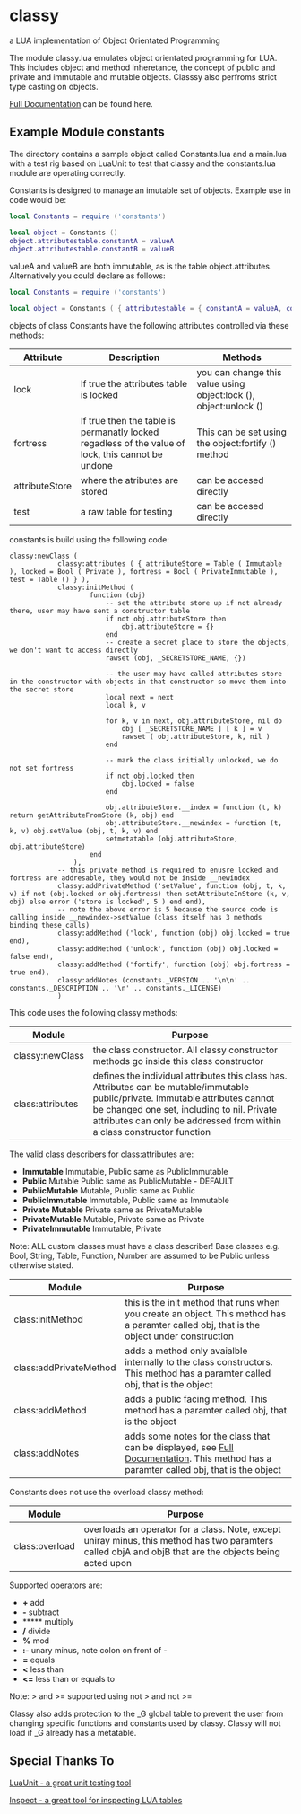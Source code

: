 # classy
a LUA implementation of Object Orientated Programming

The module classy.lua emulates object orientated programming for LUA. This includes object and method inheretance, the concept of public and private and immutable and mutable objects. Classsy also perfroms strict type casting on objects.

[Full Documentation](http://htmlpreview.github.com/?https://github.com/davporte/classy/blob/master/doc/index.html) can be found here.

## Example Module constants

The directory contains a sample object called Constants.lua and a main.lua with a test rig based on LuaUnit to test that classy and the constants.lua module are operating correctly.

Constants is designed to manage an imutable set of objects. Example use in  code would be:

``` Lua
local Constants = require ('constants')

local object = Constants ()
object.attributestable.constantA = valueA
object.attributestable.constantB = valueB
```
valueA and valueB are both immutable, as is the table object.attributes. Alternatively you could declare as follows:

``` Lua
local Constants = require ('constants')

local object = Constants ( { attributestable = { constantA = valueA, constantB = valueB } } )
```
objects of class Constants have the following attributes controlled via these methods:

| Attribute | Description | Methods |
|----------|--------------|---------|
|lock      | If true the attributes table is locked| you can change this value using object:lock (), object:unlock () |
|fortress  | If true then the table is permanatly locked regadless of the value of lock, this cannot be undone| This can be set using the object:fortify () method |
|attributeStore | where the atributes are stored | can be accesed directly
|test           | a raw table for testing | can be accesed directly                                                                         

constants is build using the following code:

```
classy:newClass (  
			classy:attributes ( { attributeStore = Table ( Immutable ), locked = Bool ( Private ), fortress = Bool ( PrivateImmutable ), test = Table () } ),
			classy:initMethod (
					function (obj)
						-- set the attribute store up if not already there, user may have sent a constructor table
						if not obj.attributeStore then
							obj.attributeStore = {}
						end
						-- create a secret place to store the objects, we don't want to access directly
						rawset (obj, _SECRETSTORE_NAME, {})

						-- the user may have called attributes store in the constructor with objects in that constructor so move them into the secret store
						local next = next
						local k, v

						for k, v in next, obj.attributeStore, nil do
							obj [ _SECRETSTORE_NAME ] [ k ] = v
							rawset ( obj.attributeStore, k, nil )
						end

						-- mark the class initially unlocked, we do not set fortress
						if not obj.locked then
							obj.locked = false
						end

						obj.attributeStore.__index = function (t, k) return getAttributeFromStore (k, obj) end
						obj.attributeStore.__newindex = function (t, k, v) obj.setValue (obj, t, k, v) end 
						setmetatable (obj.attributeStore, obj.attributeStore)
					end
				),
			-- this private method is required to enusre locked and fortress are addresable, they would not be inside __newindex
			classy:addPrivateMethod ('setValue', function (obj, t, k, v) if not (obj.locked or obj.fortress) then setAttributeInStore (k, v, obj) else error ('store is locked', 5 ) end end),
			-- note the above error is 5 because the source code is calling inside __newindex->setValue (class itself has 3 methods binding these calls)
			classy:addMethod ('lock', function (obj) obj.locked = true end),
			classy:addMethod ('unlock', function (obj) obj.locked = false end),
			classy:addMethod ('fortify', function (obj) obj.fortress = true end),
			classy:addNotes (constants._VERSION .. '\n\n' .. constants._DESCRIPTION .. '\n' .. constants._LICENSE)
			)
```

This code uses the following classy methods:

|       Module     | Purpose |
|------------------|---------|
|classy:newClass | the class constructor. All classy constructor methods go inside this class constructor |
|class:attributes| defines the individual attributes this class has. Attributes can be mutable/immutable public/private. Immutable attributes cannot be changed one set, including to nil. Private attributes can only be addressed from within a class constructor function | 

The valid class describers for class:attributes are:

* **Immutable** Immutable, Public same as PublicImmutable
* **Public** Mutable Public same as PublicMutable - DEFAULT
* **PublicMutable** Mutable, Public same as Public
* **PublicImmutable** Immutable, Public same as Immutable
* **Private Mutable** Private same as PrivateMutable
* **PrivateMutable** Mutable, Private same as Private
* **PrivateImmutable** Immutable, Private  

Note: ALL custom classes must have a class describer! Base classes e.g. Bool, String, Table, Function, Number are assumed to be Public unless otherwise stated.

|       Module     | Purpose |
|------------------|---------|
|class:initMethod | this is the init method that runs when you create an object. This method has a paramter called obj, that is the object under construction |
|class:addPrivateMethod | adds a method only avaialble internally to the class constructors. This method has a paramter called obj, that is the object |
|class:addMethod        | adds a public facing method. This method has a paramter called obj, that is the object   |
|class:addNotes         | adds some notes for the class that can be displayed, see [Full Documentation](http://htmlpreview.github.com/?https://github.com/davporte/classy/blob/master/doc/index.html). This method has a paramter called obj, that is the object |

Constants does not use the overload classy method:

|       Module     | Purpose |
|------------------|---------|
| class:overload   | overloads an operator for a class. Note, except uniray minus, this method has two paramters called objA and objB that are the objects being acted upon |

Supported operators are:

* **+** add
* **-** subtract
* ***** multiply
* **/** divide
* **%** mod
* **:-** unary minus, note colon on front of -
* **=** equals
* **<** less than
* **<=** less than or equals to

Note:  > and >= supported using not > and not >=

Classy also adds protection to the _G global table to prevent the user from changing specific functions and constants used by classy. Classy will not load if _G already has a metatable.


## Special Thanks To 
[LuaUnit - a great unit testing tool](https://github.com/bluebird75/luaunit/tree/LUAUNIT_V3_2_1)

[Inspect - a great tool for inspecting LUA tables](https://github.com/kikito/inspect.lua)
